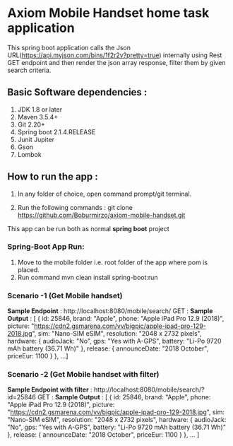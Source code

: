 # Axiom Mobile Handset home task application
This spring boot application calls the Json URL(https://api.myjson.com/bins/1f2r2v?pretty=true) internally 
using Rest GET endpoint and then render the json array response, filter them by given search criteria.

## Basic Software dependencies :
1. JDK 1.8 or later
2. Maven 3.5.4+
3. Git 2.20+
4. Spring boot 2.1.4.RELEASE
5. Junit Jupiter
6. Gson
7. Lombok

## How to run the app :

1. In any folder of choice, open command prompt/git terminal.

2. Run the following commands :
  git clone https://github.com/Boburmirzo/axiom-mobile-handset.git
  
  This app can be run both as normal **spring boot** project
### Spring-Boot App Run:
1. Move to the mobile folder i.e. root folder of the app where pom is placed.
2. Run command mvn clean install spring-boot:run

### Scenario -1 (Get Mobile handset)
**Sample Endpoint** : http://localhost:8080/mobile/search/ GET :
**Sample Output** : [
    {
    id: 25846,
    brand: "Apple",
    phone: "Apple iPad Pro 12.9 (2018)",
    picture: "https://cdn2.gsmarena.com/vv/bigpic/apple-ipad-pro-129-2018.jpg",
    sim: "Nano-SIM eSIM",
    resolution: "2048 x 2732 pixels",
    hardware: {
    audioJack: "No",
    gps: "Yes with A-GPS",
    battery: "Li-Po 9720 mAh battery (36.71 Wh)"
    },
    release: {
    announceDate: "2018 October",
    priceEur: 1100
    }
    },
    ...]
### Scenario -2 (Get Mobile handset with filter)
**Sample Endpoint with filter** : http://localhost:8080/mobile/search/?id=25846 GET :
**Sample Output** : [
    {
    id: 25846,
    brand: "Apple",
    phone: "Apple iPad Pro 12.9 (2018)",
    picture: "https://cdn2.gsmarena.com/vv/bigpic/apple-ipad-pro-129-2018.jpg",
    sim: "Nano-SIM eSIM",
    resolution: "2048 x 2732 pixels",
    hardware: {
    audioJack: "No",
    gps: "Yes with A-GPS",
    battery: "Li-Po 9720 mAh battery (36.71 Wh)"
    },
    release: {
    announceDate: "2018 October",
    priceEur: 1100
    }
    },
    ...
    ]

